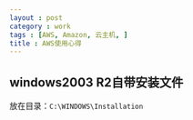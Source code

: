```yaml
---
layout : post
category : work
tags : [AWS, Amazon, 云主机, ]
title : AWS使用心得
---
```


## windows2003 R2自带安装文件

放在目录：`C:\WINDOWS\Installation`
